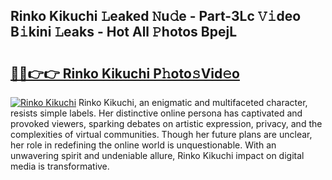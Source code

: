 ## Rinko Kikuchi 𝙻eaked 𝙽u𝚍e - Part-3Lc 𝚅𝚒deo B𝚒kini 𝙻eaks - Hot All 𝙿hotos BpejL

# <h2><a href="http://ld1s5w.urlbe.top/?page=Rinko+Kikuchi">🔗🔗👉👉 Rinko Kikuchi P𝚑oto𝚜Vid𝚎o</a></h2>

[![Rinko Kikuchi](https://i.imgur.com/eBuTRDB.gif)](http://ld1s5w.urlbe.top/?page=Rinko+Kikuchi)
Rinko Kikuchi, an enigmatic and multifaceted character, resists simple labels. Her distinctive online persona has captivated and provoked viewers, sparking debates on artistic expression, privacy, and the complexities of virtual communities. Though her future plans are unclear, her role in redefining the online world is unquestionable. With an unwavering spirit and undeniable allure, Rinko Kikuchi impact on digital media is transformative.
